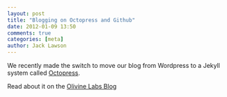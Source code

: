 ```yaml
---
layout: post
title: "Blogging on Octopress and Github"
date: 2012-01-09 13:50
comments: true
categories: [meta]
author: Jack Lawson
---
```


We recently made the switch to move our blog from Wordpress to a Jekyll system
called [Octopress](http://octopress.org/).

Read about it on the [Olivine Labs Blog](http://blog.olivinelabs.com/blog/2012/01/09/blogging-on-octopress-and-github/)
